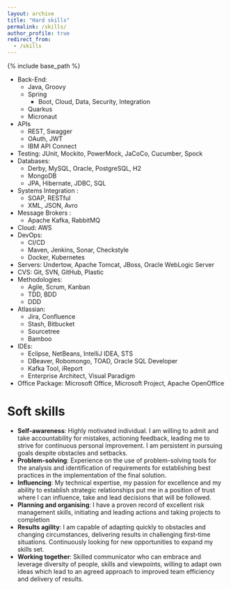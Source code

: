 ```yaml
---
layout: archive
title: "Hard skills"
permalink: /skills/
author_profile: true
redirect_from:
  - /skills
---
```


{% include base_path %}

* Back-End:
  * Java, Groovy
  * Spring
    * Boot, Cloud, Data, Security, Integration
  * Quarkus
  * Micronaut
* APIs
  * REST, Swagger
  * OAuth, JWT
  * IBM API Connect
* Testing: JUnit, Mockito, PowerMock, JaCoCo, Cucumber, Spock
* Databases:
  * Derby, MySQL, Oracle, PostgreSQL, H2
  * MongoDB
  * JPA, Hibernate, JDBC, SQL
* Systems Integration :
  * SOAP, RESTful
  * XML, JSON, Avro
* Message Brokers :
  * Apache Kafka, RabbitMQ
* Cloud: AWS
* DevOps:
  * CI/CD
  * Maven, Jenkins, Sonar, Checkstyle
  * Docker, Kubernetes
* Servers: Undertow, Apache Tomcat, JBoss, Oracle WebLogic Server
* CVS: Git, SVN, GitHub, Plastic
* Methodologies:
  * Agile, Scrum, Kanban
  * TDD, BDD
  * DDD
* Atlassian:
  * Jira, Confluence
  * Stash, Bitbucket
  * Sourcetree
  * Bamboo
* IDEs:
  * Eclipse, NetBeans, IntelliJ IDEA, STS
  * DBeaver, Robomongo, TOAD, Oracle SQL Developer
  * Kafka Tool, iReport
  * Enterprise Architect, Visual Paradigm
* Office Package: Microsoft Office, Microsoft Project, Apache OpenOffice

Soft skills
======
* **Self-awareness**: Highly motivated individual. I am willing to admit and take accountability for mistakes, actioning feedback, leading me to strive for continuous personal improvement. I am persistent in pursuing goals despite obstacles and setbacks.
* **Problem-solving**: Experience on the use of problem-solving tools for the analysis and identification of requirements for establishing best practices in the implementation of the final solution.
* **Influencing**: My technical expertise, my passion for excellence and my ability to establish strategic relationships put me in a position of trust where I can influence, take and lead decisions that will be followed.
* **Planning and organising**: I have a proven record of excellent risk management skills, initiating and leading actions and taking projects to completion
* **Results agility**: I am capable of adapting quickly to obstacles and changing circumstances, delivering results in challenging first-time situations. Continuously looking for new opportunities to expand my skills set.
* **Working together**: Skilled communicator who can embrace and leverage diversity of people, skills and viewpoints, willing to adapt own ideas which lead to an agreed approach to improved team efficiency and delivery of results.
